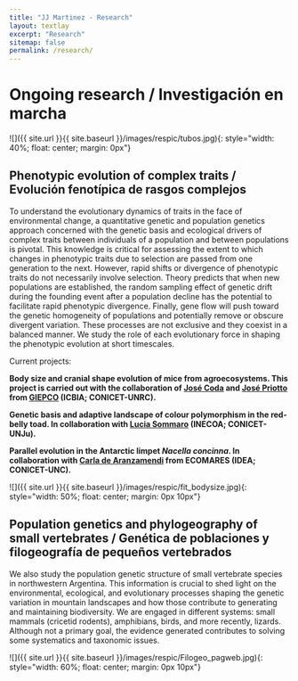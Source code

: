 ```yaml
---
title: "JJ Martinez - Research"
layout: textlay
excerpt: "Research"
sitemap: false
permalink: /research/
---
```


# Ongoing research / Investigación en marcha

![]({{ site.url }}{{ site.baseurl }}/images/respic/tubos.jpg){: style="width: 40%; float: center; margin: 0px"}

## Phenotypic evolution of complex traits / Evolución fenotípica de rasgos complejos

To understand the evolutionary dynamics of traits in the face of environmental change, a quantitative genetic and population genetics approach concerned with the genetic basis and ecological drivers of complex traits between individuals of a population and between populations is pivotal. This knowledge is critical for assessing the extent to which changes in phenotypic traits due to selection are passed from one generation to the next. However, rapid shifts or divergence of phenotypic traits do not necessarily involve selection. Theory predicts that when new populations are established, the random sampling effect of genetic drift during the founding event after a population decline has the potential to facilitate rapid phenotypic divergence. Finally, gene flow will push toward the genetic homogeneity of populations and potentially remove or obscure divergent variation. These processes are not exclusive and they coexist in a balanced manner. We study the role of each evolutionary force in shaping the phenotypic evolution at short timescales.

Current projects:

**Body size and cranial shape evolution of mice from agroecosystems. This project is carried out with the collaboration of [José Coda](https://www.researchgate.net/profile/Jose-Coda) and [José Priotto](https://www.researchgate.net/profile/Jose-Priotto) from [GIEPCO](https://giepcounrc.wixsite.com/giepco?lang=en) (ICBIA; CONICET-UNRC).**

**Genetic basis and adaptive landscape of colour polymorphism in the red-belly toad. In collaboration with [Lucia Sommaro](https://www.researchgate.net/profile/Lucia-Sommaro-2) (INECOA; CONICET-UNJu).**

**Parallel evolution in the Antarctic limpet <em>Nacella concinna</em>. In collaboration with [Carla de Aranzamendi](https://www.researchgate.net/profile/Maria-Carla-De-Aranzamendi) from ECOMARES (IDEA; CONICET-UNC).**

![]({{ site.url }}{{ site.baseurl }}/images/respic/fit_bodysize.jpg){: style="width: 50%; float: center; margin: 0px  10px"}


## Population genetics and phylogeography of small vertebrates / Genética de poblaciones y filogeografía de pequeños vertebrados

We also study the population genetic structure of small vertebrate species in northwestern Argentina. This information is crucial to shed light on the environmental, ecological, and evolutionary processes shaping the genetic variation in mountain landscapes and how those contribute to generating and maintaining biodiversity. We are engaged in different systems: small mammals (cricetid rodents), amphibians, birds, and more recently, lizards. Although not a primary goal, the evidence generated contributes to solving some systematics and taxonomic issues.


![]({{ site.url }}{{ site.baseurl }}/images/respic/Filogeo_pagweb.jpg){: style="width: 60%; float: center; margin: 0px  10px"}
